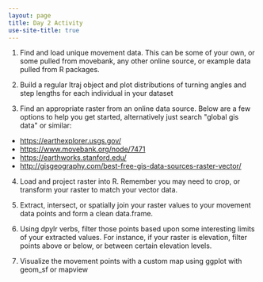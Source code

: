 ```yaml
---
layout: page
title: Day 2 Activity
use-site-title: true
---
```

1.  Find and load unique movement data. This can be some of your own, or some pulled from movebank, any other online source, or example data pulled from R packages.

2.  Build a regular ltraj object and plot distributions of turning angles and step lengths for each individual in your dataset

3.  Find an appropriate raster from an online data source. Below are a few options to help you get started, alternatively just search "global gis data" or similar:

-   <https://earthexplorer.usgs.gov/>
-   <https://www.movebank.org/node/7471>
-   <https://earthworks.stanford.edu/>
-   <http://gisgeography.com/best-free-gis-data-sources-raster-vector/>

4.  Load and project raster into R. Remember you may need to crop, or transform your raster to match your vector data.

5.  Extract, intersect, or spatially join your raster values to your movement data points and form a clean data.frame.

6.  Using dpylr verbs, filter those points based upon some interesting limits of your extracted values. For instance, if your raster is elevation, filter points above or below, or between certain elevation levels.

7.  Visualize the movement points with a custom map using ggplot with geom\_sf or mapview
